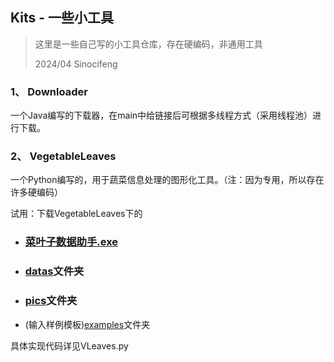 ## Kits - 一些小工具

> 这里是一些自己写的小工具仓库，存在硬编码，非通用工具
>
> 2024/04    Sinocifeng

### 1、 Downloader

一个Java编写的下载器，在main中给链接后可根据多线程方式（采用线程池）进行下载。

### 2、 VegetableLeaves

一个Python编写的，用于蔬菜信息处理的图形化工具。（注：因为专用，所以存在许多硬编码）

试用：下载VegetableLeaves下的

- ### [菜叶子数据助手.exe](https://github.com/Sinocifeng/my-kits/blob/master/VegetableLeaves/菜叶子数据助手.exe)

- ### [datas](https://github.com/Sinocifeng/my-kits/tree/master/VegetableLeaves/datas)文件夹

- ### [pics](https://github.com/Sinocifeng/my-kits/tree/master/VegetableLeaves/pics)文件夹

- (输入样例模板)[examples](https://github.com/Sinocifeng/my-kits/tree/master/VegetableLeaves/examples)文件夹

具体实现代码详见VLeaves.py

